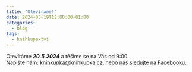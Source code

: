 ```yaml
---
title: "Otevíráme!"
date: 2024-05-19T12:00:00+01:00
categories:
  - blog
tags:
  - knihkupextví
---
```


Otevíráme ***20.5.2024*** a těšíme se na Vás od 9:00.  
Napište nám: [knihkupka@knihkupka.cz](mailto:knihkupka@knihkupka.cz), nebo nás [sledujte na Facebooku](https://www.facebook.com/knihkupka).
